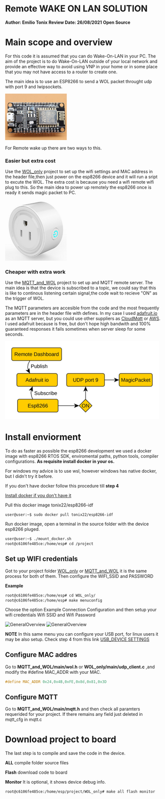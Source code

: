 # Remote WAKE ON LAN SOLUTION

**Author: Emilio Tonix**
**Review Date: 26/08/2021** 
**Open Source**


# Main scope and overview

For this code it is assumed that you can do Wake-On-LAN in your PC. The aim of the project is to do Wake-On-LAN outside of your local network and provide an effective way to avoid using VNP in your home or in some place that you may not have access to a router to create one.

The main idea is to use an ESP8266 to send a WOL packet throught udp with port 9 and lwipsockets.

<img src="/Diagrams/esp8266.jpg" alt="WIFIPLUG" alt="drawing" width="200"/>

For Remote wake up there are two ways to this.

### Easier but extra cost

Use the [WOL_only](/WOL_only) project to set up the wifi settings and MAC address in the header file,then just power on the esp8266 device and it will run a sript to excute the WOL. The extra cost is because you need a wifi remote wifi plug to this. So the main idea to power up remotely the esp8266 once is ready it sends magic packet to PC.

<img src="/Diagrams/smatplug.png" alt="WIFIPLUG" alt="drawing" width="200"/>


### Cheaper with extra work

Use the [MQTT_and_WOL](/MQTT_and_WOL) project to set up and MQTT remote server. The main idea is that the device is subscribed to a topic, we could say that this is like to continous listening certain signal,the code wait to recieve "ON" as the trigger of WOL. 

The MQTT parameters are accesible from the code and the most frequently parameters are in the header file with defines. In my case I used [adafruit.io](https://io.adafruit.com) as an MQTT server, but you could use other suppliers as [CloudMqtt](https://www.cloudmqtt.com/plans.html) or [AWS](https://docs.aws.amazon.com/iot/latest/developerguide/mqtt.html). I used adafruit because is free, but don't hope high bandwith and 100% guaranteed responses it fails sometimes when server sleep for some seconds. 

<img src="/Diagrams/General_View.jpg" alt="GeneralOverview" alt="drawing" width="500"/>

# Install enviorment

To do as faster as possible the esp8266 development we used a docker image with esp8266 RTOS SDK, enviromental paths, python tools, compiler configurations. **As requisite install docker in your os.**

For windows my advice is to use wsl, however windows has native docker, but I didn't try it before. 

If you don't have docker follow this procedure till **step 4**

[Install docker if you don't have it](https://github.com/Tonix22/LuxFlux_Esp8266_LighStick/wiki/1.-Docker-Setup)


Pull this docker image tonix22/esp8266-idf

```console
user@user:~$ sudo docker pull tonix22/esp8266-idf
```

Run docker image, open a terminal in the source folder with the device esp8266 pluged. 

```console
user@user:~$ ./mount_docker.sh
root@c6106fe485ce:/home/esp# cd /project
```
## Set up WIFI credentials

Got to your project folder [WOL_only](/WOL_only) or [MQTT_and_WOL](/MQTT_and_WOL) it is the same process for both of them. Then configure the WIFI_SSID and PASSWORD

**Example**

```console
root@c6106fe485ce:/home/esp# cd WOL_only/
root@c6106fe485ce:/home/esp# make menuconfig
```
Choose the option Example Connection Configuration and then
setup your wifi credentials Wifi SSID and Wifi Password

<img src="https://user-images.githubusercontent.com/8690843/131026597-22a9d280-6229-40a9-ba7b-7c445e369fdf.png" alt="GeneralOverview" alt="drawing" width="300"/> <img src="https://user-images.githubusercontent.com/8690843/131026896-c2cd9784-26d3-4b23-97f9-142e10ee070a.png" alt="GeneralOverview" alt="drawing" width="300"/>

**NOTE**
In this same menu you can configure your USB port, for linux users it may be also setup. Check step 4 from this link 
[USB_DEVICE SETTINGS](https://github.com/Tonix22/LuxFlux_Esp8266_LighStick/wiki/1.-Docker-Setup#4run-the-container)


## Configure MAC addres

Go to **MQTT_and_WOL/main/wol.h** or **WOL_only/main/udp_client.c** ,and modify the #define MAC_ADDR with your MAC. 
```C
#define MAC_ADDR 0x24,0x4B,0xFE,0x8d,0x81,0x3D
```
## Configure MQTT

Go to **MQTT_and_WOL/main/mqtt.h** and then check all paramters requerided for your project. If there remains any field just deleted in mqtt_cfg in mqtt.c

# Download project to board
 The last step is to compile and save the code in the device.
 
 **ALL** compile folder source files
 
 **Flash** download code to board
 
 **Monitor** It is optional, it shows device debug info. 
 
 ```console
root@c6106fe485ce:/home/esp/project/WOL_only# make all flash monitor
```


